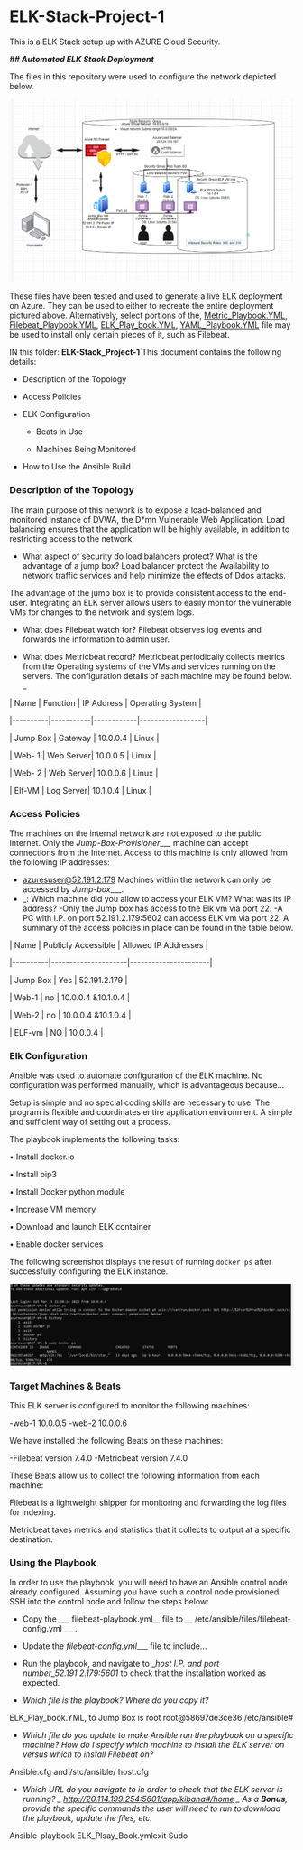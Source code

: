 # ELK-Stack-Project-1

This is a ELK Stack setup up with AZURE Cloud Security.

<b>*## Automated ELK Stack Deployment*</b>

The files in this repository were used to configure the network depicted below.

<img src="ELK_Stack_Diagram.PNG">

  These files have been tested and used to generate a live ELK deployment on Azure. They can be used to either to recreate the entire deployment pictured above. Alternatively, select portions of the, [Metric_Playbook.YML](Metric_Playbook.txt), [Filebeat_Playbook.YML](Filebeat_Playbook.txt), [ELK_Play_book.YML](../ELk_Play_Book.txt), [YAML_Playbook.YML](YAML_Playbook.txt) file may be used to install only certain pieces of it, such as Filebeat.
  
  IN this folder: <b>ELK-Stack_Project-1</b>
This document contains the following details:

- Description of the Topology

- Access Policies

- ELK Configuration

  - Beats in Use
  
  - Machines Being Monitored
  
- How to Use the Ansible Build


### Description of the Topology

The main purpose of this network is to expose a load-balanced and monitored instance of DVWA, the D*mn Vulnerable Web Application.
Load balancing ensures that the application will be highly available, in addition to restricting access to the network.

- What aspect of security do load balancers protect? What is the advantage of a jump box? 
Load balancer protect the Availability to network traffic services and help minimize the effects of Ddos attacks.

The advantage of the jump box is to provide consistent access to the end-user.
Integrating an ELK server allows users to easily monitor the vulnerable VMs for changes to the network and system logs.

- What does Filebeat watch for?
Filebeat observes log events and forwards the information to admin user. 

- What does Metricbeat record?
Metricbeat periodically collects metrics from the Operating systems of the VMs and services running on the servers.
The configuration details of each machine may be found below.
_

| Name     | Function  | IP Address | Operating System |

|----------|-----------|------------|------------------|

| Jump Box | Gateway   | 10.0.0.4   | Linux            |

| Web- 1   | Web Server| 10.0.0.5   | Linux            |

| Web- 2   | Web Server| 10.0.0.6   | Linux            |

| Elf-VM   | Log Server| 10.1.0.4   | Linux            |




### Access Policies

The machines on the internal network are not exposed to the public Internet. 
Only the _Jump-Box-Provisioner____ machine can accept connections from the Internet. Access to this machine is only allowed from the following IP addresses:
- azuresuser@52.191.2.179
Machines within the network can only be accessed by _Jump-box____.
- _: Which machine did you allow to access your ELK VM? What was its IP address?
-Only the Jump box has access to the Elk vm via port 22.
-A PC with I.P. on port 52.191.2.179:5602 can access ELK vm via port 22.
A summary of the access policies in place can be found in the table below.

| Name     | Publicly Accessible | Allowed IP Addresses |

|----------|---------------------|----------------------|

| Jump Box | Yes                 |   52.191.2.179       |

| Web-1    | no                  |   10.0.0.4 &10.1.0.4 |

| Web-2    | no                  |   10.0.0.4 &10.1.0.4 |

| ELF-vm   | NO                  |   10.0.0.4           |


### Elk Configuration

Ansible was used to automate configuration of the ELK machine. No configuration was performed manually, which is advantageous because...

Setup is simple and no special coding skills are necessary to use. The program is flexible and coordinates entire application environment. A simple and sufficient way of setting out a process.

The playbook implements the following tasks:
  
  •	Install docker.io
  
  •	Install pip3
  
  •	Install Docker python module
  
  •	Increase VM memory
  
  •	Download and launch ELK container
  
  •	Enable docker services

The following screenshot displays the result of running `docker ps` after successfully configuring the ELK instance.
 
<img src="Docker PS Elk.PNG">

### Target Machines & Beats

This ELK server is configured to monitor the following machines:

-web-1 10.0.0.5
-web-2 10.0.0.6

We have installed the following Beats on these machines:

-Filebeat version 7.4.0
-Metricbeat version 7.4.0

These Beats allow us to collect the following information from each machine:

Filebeat is a lightweight shipper for monitoring and forwarding the log files for indexing.

Metricbeat takes metrics and statistics that it collects to output at a specific destination.

### Using the Playbook

In order to use the playbook, you will need to have an Ansible control node already configured. Assuming you have such a control node provisioned: 
SSH into the control node and follow the steps below:
- Copy the ___ filebeat-playbook.yml__ file to __ /etc/ansible/files/filebeat-config.yml ___.
- Update the _filebeat-config.yml____ file to include...
- Run the playbook, and navigate to __host I.P. and port number_52.191.2.179:5601_ to check that the installation worked as expected.

- _Which file is the playbook? Where do you copy it?_

ELK_Play_book.YML, to Jump Box is root root@58697de3ce36:/etc/ansible#

- _Which file do you update to make Ansible run the playbook on a specific machine? How do I specify which machine to install the ELK server on versus which to install Filebeat on?_

Ansible.cfg and /stc/ansible/ host.cfg

- _Which URL do you navigate to in order to check that the ELK server is running?
_ 
http://20.114.199.254:5601/app/kibana#/home
_
As a **Bonus**, provide the specific commands the user will need to run to download the playbook, update the files, etc._

Ansible-playbook ELK_Plsay_Book.ymlexit
Sudo 
